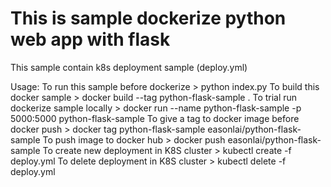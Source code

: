 # This is sample dockerize python web app with flask

This sample contain k8s deployment sample (deploy.yml)

Usage:
To run this sample before dockerize > python index.py
To build this docker sample > docker build --tag python-flask-sample .
To trial run dockerize sample locally > docker run --name python-flask-sample -p 5000:5000 python-flask-sample
To give a tag to docker image before docker push > docker tag python-flask-sample easonlai/python-flask-sample
To push image to docker hub > docker push easonlai/python-flask-sample
To create new deployment in K8S cluster > kubectl create -f deploy.yml
To delete deployment in K8S cluster > kubectl delete -f deploy.yml


